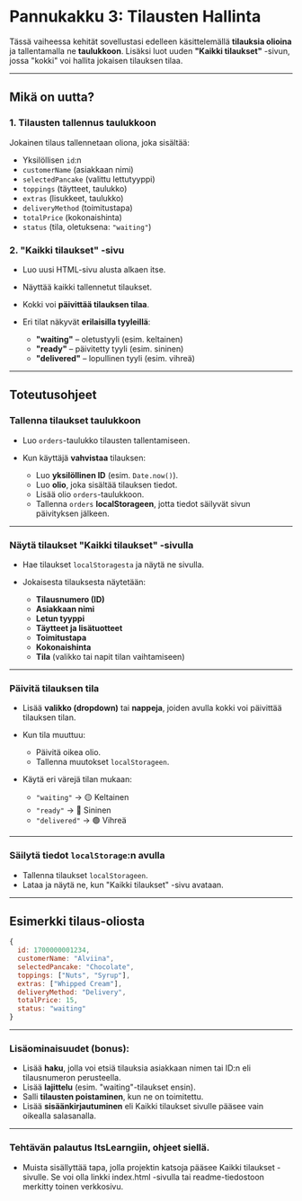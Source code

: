 # Pannukakku 3: Tilausten Hallinta

Tässä vaiheessa kehität sovellustasi edelleen käsittelemällä **tilauksia olioina** ja tallentamalla ne **taulukkoon**. Lisäksi luot uuden **"Kaikki tilaukset"** -sivun, jossa "kokki" voi hallita jokaisen tilauksen tilaa.

---

## Mikä on uutta?

### 1. **Tilausten tallennus taulukkoon**

Jokainen tilaus tallennetaan oliona, joka sisältää:

- Yksilöllisen `id`:n
- `customerName` (asiakkaan nimi)
- `selectedPancake` (valittu lettutyyppi)
- `toppings` (täytteet, taulukko)
- `extras` (lisukkeet, taulukko)
- `deliveryMethod` (toimitustapa)
- `totalPrice` (kokonaishinta)
- `status` (tila, oletuksena: `"waiting"`)

### 2. **"Kaikki tilaukset" -sivu**

- Luo uusi HTML-sivu alusta alkaen itse.
- Näyttää kaikki tallennetut tilaukset.
- Kokki voi **päivittää tilauksen tilaa**.
- Eri tilat näkyvät **erilaisilla tyyleillä**:

  - **"waiting"** – oletustyyli (esim. keltainen)
  - **"ready"** – päivitetty tyyli (esim. sininen)
  - **"delivered"** – lopullinen tyyli (esim. vihreä)

---

## Toteutusohjeet

### Tallenna tilaukset taulukkoon

- Luo `orders`-taulukko tilausten tallentamiseen.
- Kun käyttäjä **vahvistaa** tilauksen:

  - Luo **yksilöllinen ID** (esim. `Date.now()`).
  - Luo **olio**, joka sisältää tilauksen tiedot.
  - Lisää olio `orders`-taulukkoon.
  - Tallenna `orders` **localStorageen**, jotta tiedot säilyvät sivun päivityksen jälkeen.

---

### Näytä tilaukset "Kaikki tilaukset" -sivulla

- Hae tilaukset `localStoragesta` ja näytä ne sivulla.
- Jokaisesta tilauksesta näytetään:

  - **Tilausnumero (ID)**
  - **Asiakkaan nimi**
  - **Letun tyyppi**
  - **Täytteet ja lisätuotteet**
  - **Toimitustapa**
  - **Kokonaishinta**
  - **Tila** (valikko tai napit tilan vaihtamiseen)

---

### Päivitä tilauksen tila

- Lisää **valikko (dropdown)** tai **nappeja**, joiden avulla kokki voi päivittää tilauksen tilan.
- Kun tila muuttuu:

  - Päivitä oikea olio.
  - Tallenna muutokset `localStorageen`.

- Käytä eri värejä tilan mukaan:

  - `"waiting"` → 🟡 Keltainen
  - `"ready"` → 🔵 Sininen
  - `"delivered"` → 🟢 Vihreä

---

### Säilytä tiedot `localStorage`:n avulla

- Tallenna tilaukset `localStorageen`.
- Lataa ja näytä ne, kun "Kaikki tilaukset" -sivu avataan.

---

## Esimerkki tilaus-oliosta

```javascript
{
  id: 1700000001234,
  customerName: "Alviina",
  selectedPancake: "Chocolate",
  toppings: ["Nuts", "Syrup"],
  extras: ["Whipped Cream"],
  deliveryMethod: "Delivery",
  totalPrice: 15,
  status: "waiting"
}
```

---

### Lisäominaisuudet (bonus):

- Lisää **haku**, jolla voi etsiä tilauksia asiakkaan nimen tai ID:n eli tilausnumeron perusteella.
- Lisää **lajittelu** (esim. "waiting"-tilaukset ensin).
- Salli **tilausten poistaminen**, kun ne on toimitettu.
- Lisää **sisäänkirjautuminen** eli Kaikki tilaukset sivulle pääsee vain oikealla salasanalla.

---

### Tehtävän palautus ItsLearngiin, ohjeet siellä. 
- Muista sisällyttää tapa, jolla projektin katsoja pääsee Kaikki tilaukset -sivulle. Se voi olla linkki index.html -sivulla tai readme-tiedostoon merkitty toinen verkkosivu.
